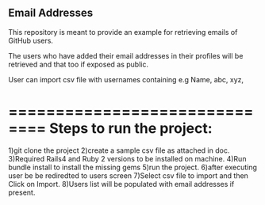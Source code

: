 Email Addresses
----------------------------

This repository is meant to provide an example for retrieving emails of GitHub users.

The users who have added their email addresses in their profiles will be retrieved and that too if exposed as public.

User can import csv file with usernames containing
e.g
Name,
abc,
xyz,

==============================
Steps to run the project:
===============================
1)git clone the project 
2)create a sample csv file as attached in doc.
3)Required Rails4 and Ruby 2 versions to be installed on machine.
4)Run bundle install to install the missing gems
5)run the project.
6)after executing user be be rediredted to users screen
7)Select csv file to import and then Click on Import.
8)Users list will be populated with email addresses if present.




